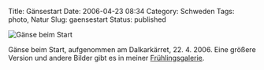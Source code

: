 Title: Gänsestart
Date: 2006-04-23 08:34
Category: Schweden
Tags: photo, Natur
Slug: gaensestart
Status: published

![Gänse beim Start](/pic/gess.jpg)

Gänse beim Start, aufgenommen am Dalkarkärret, 22. 4. 2006. Eine größere
Version und andere Bilder gibt es in meiner
[Frühlingsgalerie](http://thomasmarquart.net/gallery/Spring2006/).

